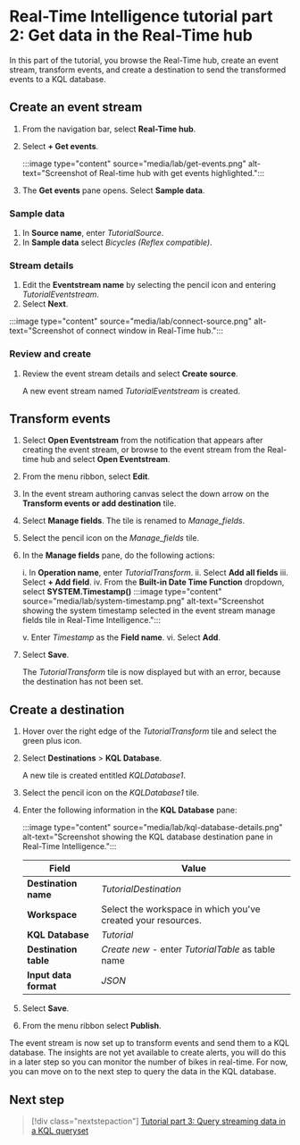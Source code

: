 # Real-Time Intelligence tutorial part 2: Get data in the Real-Time hub

In this part of the tutorial, you browse the Real-Time hub, create an event stream, transform events, and create a destination to send the transformed events to a KQL database.

## Create an event stream

1. From the navigation bar, select **Real-Time hub**.
2. Select **+ Get events**.
    
    :::image type="content" source="media/lab/get-events.png" alt-text="Screenshot of Real-time hub with get events highlighted.":::

3. The **Get events** pane opens. Select **Sample data**. 

### Sample data

1. In **Source name**, enter *TutorialSource*.
2. In **Sample data** select *Bicycles (Reflex compatible)*.

### Stream details

1. Edit the **Eventstream name** by selecting the pencil icon and entering *TutorialEventstream*.
2. Select **Next**.

:::image type="content" source="media/lab/connect-source.png" alt-text="Screenshot of connect window in Real-Time hub.":::

### Review and create

1. Review the event stream details and select **Create source**.

   A new event stream named *TutorialEventstream* is created.

## Transform events

1. Select **Open Eventstream** from the notification that appears after creating the event stream, or browse to the event stream from the Real-time hub and select **Open Eventstream**.
2. From the menu ribbon, select **Edit**.
3. In the event stream authoring canvas select the down arrow on the **Transform events or add destination** tile.  
4. Select **Manage fields**. The tile is renamed to *Manage_fields*.
5. Select the pencil icon on the *Manage_fields* tile.
6. In the **Manage fields** pane, do the following actions:

   i. In **Operation name**, enter *TutorialTransform*.
   ii. Select **Add all fields**
   iii. Select **+ Add field**.
   iv. From the **Built-in Date Time Function** dropdown, select **SYSTEM.Timestamp()**
       :::image type="content" source="media/lab/system-timestamp.png" alt-text="Screenshot showing the system timestamp selected in the event stream manage fields tile in Real-Time Intelligence.":::

    v. Enter *Timestamp* as the **Field name**.
    vi. Select **Add**.
8. Select **Save**.

    The *TutorialTransform* tile is now displayed but with an error, because the destination has not been set.

## Create a destination

1. Hover over the right edge of the *TutorialTransform* tile and select the green plus icon.
2. Select **Destinations** > **KQL Database**.

    A new tile is created entitled *KQLDatabase1*.

3. Select the pencil icon on the *KQLDatabase1* tile.
4. Enter the following information in the **KQL Database** pane:

    :::image type="content" source="media/lab/kql-database-details.png" alt-text="Screenshot showing the KQL database destination pane in Real-Time Intelligence.":::

    | Field | Value |
    | --- | --- |
    | **Destination name** | *TutorialDestination* |
    | **Workspace** | Select the workspace in which you've created your resources. |
    | **KQL Database** | *Tutorial* |
    | **Destination table** | *Create new* - enter *TutorialTable* as table name |
    | **Input data format** | *JSON* |  

5. Select **Save**.
6. From the menu ribbon select **Publish**.

The event stream is now set up to transform events and send them to a KQL database. The insights are not yet available to create alerts, you will do this in a later step so you can monitor the number of bikes in real-time. For now, you can move on to the next step to query the data in the KQL database.

## Next step

> [!div class="nextstepaction"]
> [Tutorial part 3: Query streaming data in a KQL queryset](tutorial-3-query-data.md)
